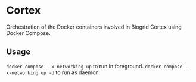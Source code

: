 # Cortex
Orchestration of the Docker containers involved in Biogrid Cortex using Docker Compose.

## Usage
```docker-compose --x-networking up``` to run in foreground.
```docker-compose --x-networking up -d``` to run as daemon.
